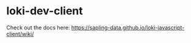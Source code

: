 # loki-dev-client
Check out the docs here: https://sapling-data.github.io/loki-javascript-client/wiki/
